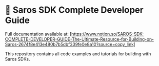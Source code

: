 # 🚀 Saros SDK Complete Developer Guide

Full documentation available at: [https://www.notion.so/SAROS-SDK-COMPLETE-DEVELOPER-GUIDE-The-Ultimate-Resource-for-Building-on-Saros-2674f8e413e480b7b5dbf339fe0e8a10?source=copy_link]

This repository contains all code examples and tutorials for building with Saros SDKs.
